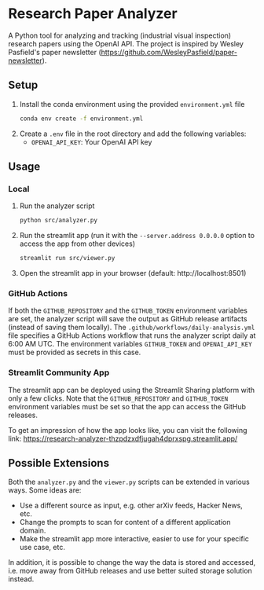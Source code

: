 # Research Paper Analyzer

A Python tool for analyzing and tracking (industrial visual inspection) research papers using the OpenAI API.
The project is inspired by Wesley Pasfield's paper newsletter (https://github.com/WesleyPasfield/paper-newsletter).

## Setup

1. Install the conda environment using the provided `environment.yml` file
    ```bash
    conda env create -f environment.yml
    ```
2. Create a `.env` file in the root directory and add the following variables:
    - `OPENAI_API_KEY`: Your OpenAI API key

## Usage

### Local

1. Run the analyzer script
    ```bash
    python src/analyzer.py
    ```
2. Run the streamlit app (run it with the `--server.address 0.0.0.0` option to access the app from other devices)
    ```bash
    streamlit run src/viewer.py
    ```
3. Open the streamlit app in your browser (default: http://localhost:8501)

### GitHub Actions

If both the `GITHUB_REPOSITORY` and the `GITHUB_TOKEN` environment variables are set, the analyzer script will save the
output as GitHub release artifacts (instead of saving them locally). The `.github/workflows/daily-analysis.yml` file
specifies a GitHub Actions workflow that runs the analyzer script daily at 6:00 AM UTC. The environment variables
`GITHUB_TOKEN` and `OPENAI_API_KEY` must be provided as secrets in this case. 

### Streamlit Community App

The streamlit app can be deployed using the Streamlit Sharing platform with only a few clicks. Note that the 
`GITHUB_REPOSITORY` and `GITHUB_TOKEN` environment variables must be set so that the app can access the GitHub releases.

To get an impression of how the app looks like, you can visit the following link: https://research-analyzer-thzpdzxdfjugah4dprxspg.streamlit.app/

## Possible Extensions

Both the `analyzer.py` and the `viewer.py` scripts can be extended in various ways. Some ideas are:
- Use a different source as input, e.g. other arXiv feeds, Hacker News, etc.
- Change the prompts to scan for content of a different application domain.
- Make the streamlit app more interactive, easier to use for your specific use case, etc.

In addition, it is possible to change the way the data is stored and accessed, i.e. move away from GitHub releases and
use better suited storage solution instead.